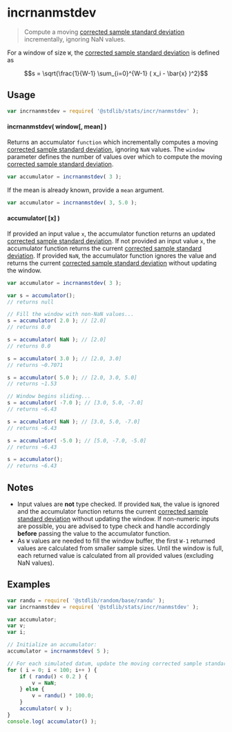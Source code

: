 <!--

@license Apache-2.0

Copyright (c) 2025 The Stdlib Authors.

Licensed under the Apache License, Version 2.0 (the "License");
you may not use this file except in compliance with the License.
You may obtain a copy of the License at

   http://www.apache.org/licenses/LICENSE-2.0

Unless required by applicable law or agreed to in writing, software
distributed under the License is distributed on an "AS IS" BASIS,
WITHOUT WARRANTIES OR CONDITIONS OF ANY KIND, either express or implied.
See the License for the specific language governing permissions and
limitations under the License.

-->

# incrnanmstdev

> Compute a moving [corrected sample standard deviation][standard-deviation] incrementally, ignoring NaN values.

<section class="intro">

For a window of size `W`, the [corrected sample standard deviation][standard-deviation] is defined as

<!-- <equation class="equation" label="eq:corrected_sample_standard_deviation" align="center" raw="s = \sqrt{\frac{1}{W-1} \sum_{i=0}^{W-1} ( x_i - \bar{x} )^2}" alt="Equation for the corrected sample standard deviation."> -->

```math
s = \sqrt{\frac{1}{W-1} \sum_{i=0}^{W-1} ( x_i - \bar{x} )^2}
```

<!-- <div class="equation" align="center" data-raw-text="s = \sqrt{\frac{1}{W-1} \sum_{i=0}^{W-1} ( x_i - \bar{x} )^2}" data-equation="eq:corrected_sample_standard_deviation">
    <img src="https://cdn.jsdelivr.net/gh/stdlib-js/stdlib@49d8cabda84033d55d7b8069f19ee3dd8b8d1496/lib/node_modules/@stdlib/stats/incr/mstdev/docs/img/equation_corrected_sample_standard_deviation.svg" alt="Equation for the corrected sample standard deviation.">
    <br>
</div> -->

<!-- </equation> -->

</section>

<!-- /.intro -->

<section class="usage">

## Usage

```javascript
var incrnanmstdev = require( '@stdlib/stats/incr/nanmstdev' );
```

#### incrnanmstdev( window\[, mean] )

Returns an accumulator `function` which incrementally computes a moving [corrected sample standard deviation][standard-deviation], ignoring `NaN` values. The `window` parameter defines the number of values over which to compute the moving [corrected sample standard deviation][standard-deviation].

```javascript
var accumulator = incrnanmstdev( 3 );
```

If the mean is already known, provide a `mean` argument.

```javascript
var accumulator = incrnanmstdev( 3, 5.0 );
```

#### accumulator( \[x] )

If provided an input value `x`, the accumulator function returns an updated [corrected sample standard deviation][standard-deviation]. If not provided an input value `x`, the accumulator function returns the current [corrected sample standard deviation][standard-deviation]. If provided `NaN`, the accumulator function ignores the value and returns the current [corrected sample standard deviation][standard-deviation] without updating the window.

```javascript
var accumulator = incrnanmstdev( 3 );

var s = accumulator();
// returns null

// Fill the window with non-NaN values...
s = accumulator( 2.0 ); // [2.0]
// returns 0.0

s = accumulator( NaN ); // [2.0]
// returns 0.0

s = accumulator( 3.0 ); // [2.0, 3.0]
// returns ~0.7071

s = accumulator( 5.0 ); // [2.0, 3.0, 5.0]
// returns ~1.53

// Window begins sliding...
s = accumulator( -7.0 ); // [3.0, 5.0, -7.0]
// returns ~6.43

s = accumulator( NaN ); // [3.0, 5.0, -7.0]
// returns ~6.43

s = accumulator( -5.0 ); // [5.0, -7.0, -5.0]
// returns ~6.43

s = accumulator();
// returns ~6.43
```

</section>

<!-- /.usage -->

<section class="notes">

## Notes

-   Input values are **not** type checked. If provided `NaN`, the value is ignored and the accumulator function returns the current [corrected sample standard deviation][standard-deviation] without updating the window. If non-numeric inputs are possible, you are advised to type check and handle accordingly **before** passing the value to the accumulator function.
-   As `W` values are needed to fill the window buffer, the first `W-1` returned values are calculated from smaller sample sizes. Until the window is full, each returned value is calculated from all provided values (excluding NaN values).

</section>

<!-- /.notes -->

<section class="examples">

## Examples

<!-- eslint no-undef: "error" -->

```javascript
var randu = require( '@stdlib/random/base/randu' );
var incrnanmstdev = require( '@stdlib/stats/incr/nanmstdev' );

var accumulator;
var v;
var i;

// Initialize an accumulator:
accumulator = incrnanmstdev( 5 );

// For each simulated datum, update the moving corrected sample standard deviation...
for ( i = 0; i < 100; i++ ) {
    if ( randu() < 0.2 ) {
        v = NaN;
    } else {
        v = randu() * 100.0;
    }
    accumulator( v );
}
console.log( accumulator() );
```

</section>

<!-- /.examples -->

<!-- Section for related `stdlib` packages. Do not manually edit this section, as it is automatically populated. -->

<section class="related">

</section>

<!-- /.related -->

<!-- Section for all links. Make sure to keep an empty line after the `section` element and another before the `/section` close. -->

<section class="links">

[standard-deviation]: https://en.wikipedia.org/wiki/Standard_deviation

<!-- <related-links> -->

[@stdlib/stats/incr/mstdev]: https://github.com/stdlib-js/stats/tree/main/incr/mstdev

[@stdlib/stats/incr/mmean]: https://github.com/stdlib-js/stats/tree/main/incr/mmean

[@stdlib/stats/incr/msummary]: https://github.com/stdlib-js/stats/tree/main/incr/msummary

[@stdlib/stats/incr/mvariance]: https://github.com/stdlib-js/stats/tree/main/incr/mvariance

[@stdlib/stats/incr/stdev]: https://github.com/stdlib-js/stats/tree/main/incr/stdev

<!-- </related-links> -->

</section>

<!-- /.links -->
